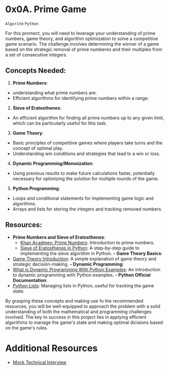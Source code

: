 # 0x0A. Prime Game
`Algoritm` `Python`

For this promect, you will need to leverage your understanding of prime numbers, game theory, and algorithm optimization to solve a competitive game scenario. The challenge involves determining the winner of a game based on the strategic removal of prime numberes and their multiples from a set of consecutive integers.

## Concepts Needed:
1. **Prime Numbers**:
- understanding what prime numbers are.
- Efficient algorithms for identifying prime numbers within a range.
2. **Sieve of Eratosthenes**:
- An efficient algorithm for finding all prime numbers up to any given limit, which can be particularly useful for this task.
3. **Game Theory**:
- Basic principles of competitive games where players take turns and the concept of optimal play.
- Understanding win conditions and strategies that lead to a win or loss.
4. **Dynamic Programming/Memoization**:
- Using previous results to make future calculations faster, potentially necessary for optimizing the solution for multiple rounds of the game.
5. **Python Programming**:
- Loops and conditional statements for implementing game logic and algorithms.
- Arrays and lists for storing the integers and tracking removed numbers.

## Resources:
- **Prime Numbers and Sieve of Eratosthenes**:
    - [Khan Acadmey: Prime Numbers](https://www.khanacademy.org/math/cc-fourth-grade-math/imp-factors-multiples-and-patterns/imp-prime-and-composite-numbers/v/prime-numbers): Introduction to prime numbers.
    - [Sieve of Eratosthenes in Python](https://www.geeksforgeeks.org/sieve-of-eratosthenes/): A step-by-step guide to implementing the sieve algorithm in Python.
**- Game Theory Basics**:
- [Game Theory Introduction](https://www.investopedia.com/terms/g/gametheory.asp): A simple explanation of game theory and strategic decision-making.
**- Dynamic Programming**:
- [What is Dynamic Programming With Python Examples](https://skerritt.blog/dynamic-programming/): An introduction to dynamic programming with Python examples.
**- Python Official Documentation**:
- [Python Lists](https://docs.python.org/3/tutorial/introduction.html#lists): Managing lists in Python, useful for tracking the game state.

By grasping these concepts and making use fo the recommended resources, you will be well-equipped to approach the problem with a solid understanding of both the mathematical and programming challenges involved. The key to success in this project lies in applying efficient algorithms to manage the game's state and making optimal dicisions based on the game's rules.

# Additional Resources
- [Mock Technical Interview](https://www.youtube.com/watch?v=Jw2pniZCLi8)